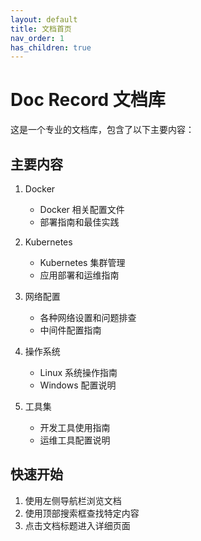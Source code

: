 ```yaml
---
layout: default
title: 文档首页
nav_order: 1
has_children: true
---
```


# Doc Record 文档库

这是一个专业的文档库，包含了以下主要内容：

## 主要内容

1. Docker
   - Docker 相关配置文件
   - 部署指南和最佳实践

2. Kubernetes
   - Kubernetes 集群管理
   - 应用部署和运维指南

3. 网络配置
   - 各种网络设置和问题排查
   - 中间件配置指南

4. 操作系统
   - Linux 系统操作指南
   - Windows 配置说明

5. 工具集
   - 开发工具使用指南
   - 运维工具配置说明

## 快速开始

1. 使用左侧导航栏浏览文档
2. 使用顶部搜索框查找特定内容
3. 点击文档标题进入详细页面

